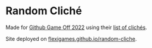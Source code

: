 # Random Cliché

Made for [Github Game Off 2022](https://itch.io/jam/game-off-2022) using their [list of clichés](https://github.com/leereilly/list-of-english-cliches/blob/main/cliches.txt).

Site deployed on [flexigames.github.io/random-cliche](https://flexigames.github.io/random-cliche/).

